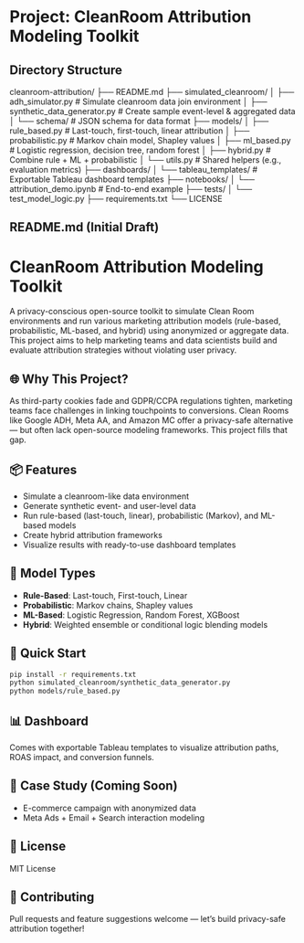# Project: CleanRoom Attribution Modeling Toolkit

## Directory Structure

cleanroom-attribution/
├── README.md
├── simulated_cleanroom/
│   ├── adh_simulator.py               # Simulate cleanroom data join environment
│   ├── synthetic_data_generator.py    # Create sample event-level & aggregated data
│   └── schema/                        # JSON schema for data format
├── models/
│   ├── rule_based.py                 # Last-touch, first-touch, linear attribution
│   ├── probabilistic.py              # Markov chain model, Shapley values
│   ├── ml_based.py                   # Logistic regression, decision tree, random forest
│   ├── hybrid.py                     # Combine rule + ML + probabilistic
│   └── utils.py                      # Shared helpers (e.g., evaluation metrics)
├── dashboards/
│   └── tableau_templates/            # Exportable Tableau dashboard templates
├── notebooks/
│   └── attribution_demo.ipynb        # End-to-end example
├── tests/
│   └── test_model_logic.py
├── requirements.txt
└── LICENSE


## README.md (Initial Draft)

# CleanRoom Attribution Modeling Toolkit

A privacy-conscious open-source toolkit to simulate Clean Room environments and run various marketing attribution models (rule-based, probabilistic, ML-based, and hybrid) using anonymized or aggregate data. This project aims to help marketing teams and data scientists build and evaluate attribution strategies without violating user privacy.

## 🌐 Why This Project?
As third-party cookies fade and GDPR/CCPA regulations tighten, marketing teams face challenges in linking touchpoints to conversions. Clean Rooms like Google ADH, Meta AA, and Amazon MC offer a privacy-safe alternative — but often lack open-source modeling frameworks. This project fills that gap.

## 📦 Features
- Simulate a cleanroom-like data environment
- Generate synthetic event- and user-level data
- Run rule-based (last-touch, linear), probabilistic (Markov), and ML-based models
- Create hybrid attribution frameworks
- Visualize results with ready-to-use dashboard templates

## 🔧 Model Types
- **Rule-Based**: Last-touch, First-touch, Linear
- **Probabilistic**: Markov chains, Shapley values
- **ML-Based**: Logistic Regression, Random Forest, XGBoost
- **Hybrid**: Weighted ensemble or conditional logic blending models

## 🚀 Quick Start
```bash
pip install -r requirements.txt
python simulated_cleanroom/synthetic_data_generator.py
python models/rule_based.py
```

## 📊 Dashboard
Comes with exportable Tableau templates to visualize attribution paths, ROAS impact, and conversion funnels.

## 📁 Case Study (Coming Soon)
- E-commerce campaign with anonymized data
- Meta Ads + Email + Search interaction modeling

## 📜 License
MIT License

## 🤝 Contributing
Pull requests and feature suggestions welcome — let’s build privacy-safe attribution together!
